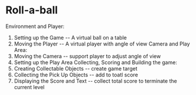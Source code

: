 # Roll-a-ball

Environment and Player:
1.  Setting up the Game -- A virtual ball on a table
2.  Moving the Player -- A virtual player with angle of view 
Camera and Play Area:
1.  Moving the Camera -- support player to adjust angle of view
2.  Setting up the Play Area
Collecting, Scoring and Building the game:
1.  Creating Collectable Objects -- create game target
2.  Collecting the Pick Up Objects -- add to toatl score
3.  Displaying the Score and Text -- collect total score to terminate the current level